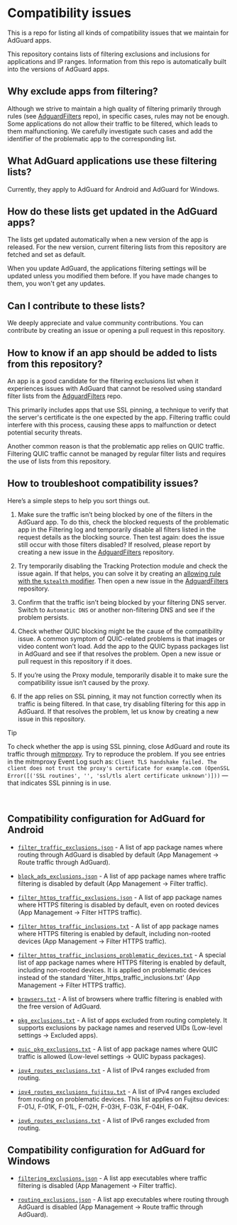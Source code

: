 
# Compatibility issues

This is a repo for listing all kinds of compatibility issues that we maintain for AdGuard apps.

This repository contains lists of filtering exclusions and inclusions for applications and IP ranges. Information from this repo is automatically built into the versions of AdGuard apps.

## Why exclude apps from filtering?

Although we strive to maintain a high quality of filtering primarily through rules (see [AdguardFilters](https://github.com/AdguardTeam/AdguardFilters) repo), in specific cases, rules may not be enough. Some applications do not allow their traffic to be filtered, which leads to them malfunctioning. We carefully investigate such cases and add the identifier of the problematic app to the corresponding list.

## What AdGuard applications use these filtering lists?

Currently, they apply to AdGuard for Android and AdGuard for Windows.

## How do these lists get updated in the AdGuard apps?

The lists get updated automatically when a new version of the app is released. For the new version, current filtering lists from this repository are fetched and set as default.

When you update AdGuard, the applications filtering settings will be updated unless you modified them before. If you have made changes to them, you won't get any updates.

## Can I contribute to these lists?

We deeply appreciate and value community contributions. You can contribute by creating an issue or opening a pull request in this repository.

## How to know if an app should be added to lists from this repository?

An app is a good candidate for the filtering exclusions list when it experiences issues with AdGuard that cannot be resolved using standard filter lists from the [AdguardFilters](https://github.com/AdguardTeam/AdguardFilters) repo.

This primarily includes apps that use SSL pinning, a technique to verify that the server's certificate is the one expected by the app. Filtering traffic could interfere with this process, causing these apps to malfunction or detect potential security threats.

Another common reason is that the problematic app relies on QUIC traffic. Filtering QUIC traffic cannot be managed by regular filter lists and requires the use of lists from this repository.

## How to troubleshoot compatibility issues?

Here’s a simple steps to help you sort things out.

1. Make sure the traffic isn’t being blocked by one of the filters in the AdGuard app. To do this, check the blocked requests of the problematic app in the Filtering log and temporarily disable all filters listed in the request details as the blocking source. Then test again: does the issue still occur with those filters disabled? If resolved, please report by creating a new issue in the [AdguardFilters](https://github.com/AdguardTeam/AdguardFilters) repository.

2. Try temporarily disabling the Tracking Protection module and check the issue again. If that helps, you can solve it by creating an [allowing rule with the `$stealth` modifier](https://adguard.com/kb/general/ad-filtering/create-own-filters/#stealth-modifier). Then open a new issue in the [AdguardFilters](https://github.com/AdguardTeam/AdguardFilters) repository.

3. Confirm that the traffic isn’t being blocked by your filtering DNS server. Switch to `Automatic DNS` or another non-filtering DNS and see if the problem persists.

4. Check whether QUIC blocking might be the cause of the compatibility issue. A common symptom of QUIC-related problems is that images or video content won’t load. Add the app to the QUIC bypass packages list in AdGuard and see if that resolves the problem. Open a new issue or pull request in this repository if it does.

5. If you’re using the Proxy module, temporarily disable it to make sure the compatibility issue isn’t caused by the proxy.

6. If the app relies on SSL pinning, it may not function correctly when its traffic is being filtered. In that case, try disabling filtering for this app in AdGuard. If that resolves the problem, let us know by creating a new issue in this repository.

> [!TIP]
> To check whether the app is using SSL pinning, close AdGuard and route its traffic through [mitmproxy](https://www.mitmproxy.org). Try to reproduce the problem. If you see entries in the mitmproxy Event Log such as:
`Client TLS handshake failed. The client does not trust the proxy's certificate for example.com (OpenSSL Error([('SSL routines', '', 'ssl/tls alert certificate unknown')]))`
— that indicates SSL pinning is in use.

&nbsp;

## Compatibility configuration for AdGuard for Android

- [`filter_traffic_exclusions.json`](android/filter_traffic_exclusions.json) - A list of app package names where routing through AdGuard is disabled by default (App Management -> Route traffic through AdGuard).

- [`block_ads_exclusions.json`](android/block_ads_exclusions.json) - A list of app package names where traffic filtering is disabled by default (App Management -> Filter traffic).

- [`filter_https_traffic_exclusions.json`](android/filter_https_traffic_exclusions.json) - A list of app package names where HTTPS filtering is disabled by default, even on rooted devices (App Management -> Filter HTTPS traffic).

- [`filter_https_traffic_inclusions.txt`](android/filter_https_traffic_inclusions.txt) - A list of app package names where HTTPS filtering is enabled by default, including non-rooted devices (App Management -> Filter HTTPS traffic).

- [`filter_https_traffic_inclusions_problematic_devices.txt`](android/filter_https_traffic_inclusions_problematic_devices.txt) - A special list of app package names where HTTPS filtering is enabled by default, including non-rooted devices. It is applied on problematic devices instead of the standard 'filter_https_traffic_inclusions.txt' (App Management -> Filter HTTPS traffic).

- [`browsers.txt`](android/browsers.txt) - A list of browsers where traffic filtering is enabled with the free version of AdGuard.

- [`pkg_exclusions.txt`](android/pkg_exclusions.txt) - A list of apps excluded from routing completely. It supports exclusions by package names and reserved UIDs (Low-level settings -> Excluded apps).

- [`quic_pkg_exclusions.txt`](android/quic_pkg_exclusions.txt) - A list of app package names where QUIC traffic is allowed (Low-level settings -> QUIC bypass packages).

- [`ipv4_routes_exclusions.txt`](android/routes_exclusions/ipv4_routes_exclusions.txt) - A list of IPv4 ranges excluded from routing.

- [`ipv4_routes_exclusions_fujitsu.txt`](android/routes_exclusions/ipv4_routes_exclusions_fujitsu.txt) - A list of IPv4 ranges excluded from routing on problematic devices. This list applies on Fujitsu devices: F-01J, F-01K, F-01L, F-02H, F-03H, F-03K, F-04H, F-04K.

- [`ipv6_routes_exclusions.txt`](android/routes_exclusions/ipv6_routes_exclusions.txt) - A list of IPv6 ranges excluded from routing.

## Compatibility configuration for AdGuard for Windows

- [`filtering_exclusions.json`](windows/filtering_exclusions.json) - A list app executables where traffic filtering is disabled (App Management -> Filter traffic).

- [`routing_exclusions.json`](windows/routing_exclusions.json) - A list app executables where routing through AdGuard is disabled (App Management -> Route traffic through AdGuard).
